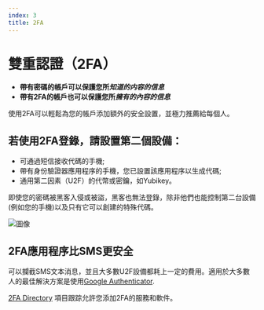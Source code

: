 ```yaml
---
index: 3
title: 2FA
---
```

# 雙重認證（2FA）

*   **帶有密碼的帳戶可以保護您所*知道的内容的信息***
*   **帶有2FA的帳戶也可以保護您所*擁有的內容的信息***

使用2FA可以輕鬆為您的帳戶添加額外的安全設置，並極力推薦給每個人。

## 若使用2FA登錄，請設置第二個設備：

* 可通過短信接收代碼的手機;
* 帶有身份驗證器應用程序的手機，您已設置該應用程序以生成代碼;
* 通用第二因素（U2F）的代幣或密鑰，如Yubikey。

即使您的密碼被黑客入侵或被盜，黑客也無法登錄，除非他們也能控制第二台設備 (例如您的手機)以及只有它可以創建的特殊代碼。

![圖像](password_adv2.png)

## 2FA應用程序比SMS更安全

可以攔截SMS文本消息，並且大多數U2F設備都耗上一定的費用。適用於大多數人的最佳解決方案是使用[Google Authenticator](https://play.google.com/store/apps/details?id=com.google.android.apps.authenticator2).

[2FA Directory](https://2fa.directory/) 項目跟踪允許您添加2FA的服務和軟件。